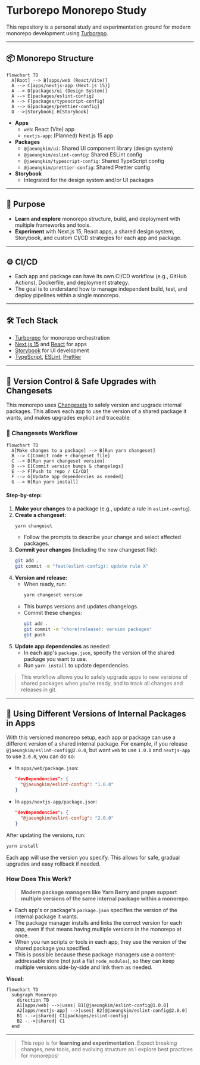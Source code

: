 # Turborepo Monorepo Study

This repository is a personal study and experimentation ground for modern monorepo development using [Turborepo](https://turbo.build/).

---

## 📦 Monorepo Structure

```mermaid
flowchart TD
  A[Root] --> B[apps/web (React/Vite)]
  A --> C[apps/nextjs-app (Next.js 15)]
  A --> D[packages/ui (Design System)]
  A --> E[packages/eslint-config]
  A --> F[packages/typescript-config]
  A --> G[packages/prettier-config]
  D -->|Storybook| H[Storybook]
```

- **Apps**
  - `web`: React (Vite) app
  - `nextjs-app`: (Planned) Next.js 15 app
- **Packages**
  - `@jaeungkim/ui`: Shared UI component library (design system)
  - `@jaeungkim/eslint-config`: Shared ESLint config
  - `@jaeungkim/typescript-config`: Shared TypeScript config
  - `@jaeungkim/prettier-config`: Shared Prettier config
- **Storybook**
  - Integrated for the design system and/or UI packages

---

## 🚀 Purpose

- **Learn and explore** monorepo structure, build, and deployment with multiple frameworks and tools.
- **Experiment** with Next.js 15, React apps, a shared design system, Storybook, and custom CI/CD strategies for each app and package.

---

## ⚙️ CI/CD

- Each app and package can have its own CI/CD workflow (e.g., GitHub Actions), Dockerfile, and deployment strategy.
- The goal is to understand how to manage independent build, test, and deploy pipelines within a single monorepo.

---

## 🛠️ Tech Stack

- [Turborepo](https://turbo.build/) for monorepo orchestration
- [Next.js 15](https://nextjs.org/) and [React](https://react.dev/) for apps
- [Storybook](https://storybook.js.org/) for UI development
- [TypeScript](https://www.typescriptlang.org/), [ESLint](https://eslint.org/), [Prettier](https://prettier.io/)

---

## 🔄 Version Control & Safe Upgrades with Changesets

This monorepo uses [Changesets](https://github.com/changesets/changesets) to safely version and upgrade internal packages. This allows each app to use the version of a shared package it wants, and makes upgrades explicit and traceable.

### 📝 Changesets Workflow

```mermaid
flowchart TD
  A[Make changes to a package] --> B[Run yarn changeset]
  B --> C[Commit code + changeset file]
  C --> D[Run yarn changeset version]
  D --> E[Commit version bumps & changelogs]
  E --> F[Push to repo / CI/CD]
  F --> G[Update app dependencies as needed]
  G --> H[Run yarn install]
```

#### **Step-by-step:**
1. **Make your changes** to a package (e.g., update a rule in `eslint-config`).
2. **Create a changeset:**
   ```sh
   yarn changeset
   ```
   - Follow the prompts to describe your change and select affected packages.
3. **Commit your changes** (including the new changeset file):
   ```sh
   git add .
   git commit -m "feat(eslint-config): update rule X"
   ```
4. **Version and release:**
   - When ready, run:
     ```sh
     yarn changeset version
     ```
   - This bumps versions and updates changelogs.
   - Commit these changes:
     ```sh
     git add .
     git commit -m "chore(release): version packages"
     git push
     ```
5. **Update app dependencies** as needed:
   - In each app's `package.json`, specify the version of the shared package you want to use.
   - Run `yarn install` to update dependencies.

> This workflow allows you to safely upgrade apps to new versions of shared packages when you're ready, and to track all changes and releases in git.

---

## 🧩 Using Different Versions of Internal Packages in Apps

With this versioned monorepo setup, each app or package can use a different version of a shared internal package. For example, if you release `@jaeungkim/eslint-config@2.0.0`, but want `web` to use `1.0.0` and `nextjs-app` to use `2.0.0`, you can do so:

- In `apps/web/package.json`:
  ```json
  "devDependencies": {
    "@jaeungkim/eslint-config": "1.0.0"
  }
  ```
- In `apps/nextjs-app/package.json`:
  ```json
  "devDependencies": {
    "@jaeungkim/eslint-config": "2.0.0"
  }
  ```

After updating the versions, run:
```sh
yarn install
```

Each app will use the version you specify. This allows for safe, gradual upgrades and easy rollback if needed.

### How Does This Work?

> **Modern package managers like Yarn Berry and pnpm support multiple versions of the same internal package within a monorepo.**

- Each app's or package's `package.json` specifies the version of the internal package it wants.
- The package manager installs and links the correct version for each app, even if that means having multiple versions in the monorepo at once.
- When you run scripts or tools in each app, they use the version of the shared package you specified.
- This is possible because these package managers use a content-addressable store (not just a flat `node_modules`), so they can keep multiple versions side-by-side and link them as needed.

**Visual:**

```mermaid
flowchart TD
  subgraph Monorepo
    direction TB
    A1[apps/web] -->|uses| B1[@jaeungkim/eslint-config@1.0.0]
    A2[apps/nextjs-app] -->|uses| B2[@jaeungkim/eslint-config@2.0.0]
    B1 -.->|shared| C1[packages/eslint-config]
    B2 -.->|shared| C1
  end
```

---

> This repo is for **learning and experimentation**. Expect breaking changes, new tools, and evolving structure as I explore best practices for monorepos!
